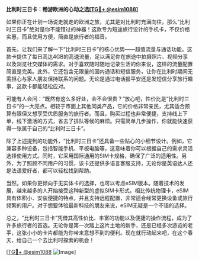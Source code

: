 **比利时三日卡：畅游欧洲的心动之选[[TG💪+ @esim1088](https://t.me/s/esim1088)]**

如果你正在计划一场说走就走的欧洲之旅，尤其是对比利时充满向往，那么“比利时三日卡”绝对是你不能错过的神器！这款专为短途旅行设计的手机卡，不仅价格实惠，而且使用方便，简直是旅行者的福音。

首先，让我们来了解一下“比利时三日卡”的核心优势——超值流量与通话功能。这款卡提供了每日高达4GB的高速流量，足以满足你在旅途中拍摄照片、视频分享以及浏览社交媒体的需求。对于喜欢随时随地记录生活的你来说，这样的流量配置简直是完美。此外，它还包含无限量的国内通话和短信服务，让你在比利时期间无需担心与家人朋友保持联系的问题。无论是通过电话报平安还是发短信分享旅行趣事，这款卡都能轻松应对。

可能有人会问：“既然有这么多好处，会不会很贵？”放心吧，性价比是“比利时三日卡”的一大亮点。相较于市面上其他同类产品，它的价格非常亲民，尤其适合预算有限但又想享受优质服务的旅行者。而且，购买过程也非常便捷，支持线上下单，线下激活的方式，省去了排队等候的麻烦。只需简单几步操作，你就能快速获得一张属于自己的“比利时三日卡”。

除了上述提到的功能外，“比利时三日卡”还具备一些贴心的小细节设计。例如，它兼容多种设备，包括智能手机、平板电脑等，这意味着你可以根据自己的需求灵活选择使用方式。同时，它采用国际通用的SIM卡规格，确保了广泛的适用性。另外，为了照顾不同用户的习惯，该卡还提供多语言客服支持，无论你是英语达人还是法语爱好者，都可以轻松找到帮助。

当然，如果你更倾向于无实体卡的选择，也可以考虑eSIM版本。随着技术的发展，越来越多的人开始接受这种新型的虚拟SIM卡形式。相比传统物理卡，eSIM具有体积小、安装便捷的特点，并且支持远程配置，非常适合经常更换设备或旅行频繁的用户。对于想要体验最新科技的朋友来说，eSIM无疑是一个不错的选择。

总之，“比利时三日卡”凭借其高性价比、丰富的功能以及便捷的操作流程，成为了许多旅行者的首选。无论你是第一次踏上这片土地的新手，还是已经多次游览的老手，这张小小的卡片都能为你带来意想不到的便利。现在就行动起来吧，在这个春天，给自己一个去比利时探索的机会！

[[TG💪+ @esim1088](https://t.me/s/esim1088) ![Image](https://i.postimg.cc/4NQfJmqS/Snipaste-2025-05-13-00-14-12.png)]
